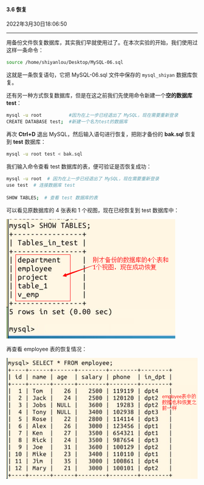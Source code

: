 #### 3.6 恢复

2022年3月30日18:06:50

---

用备份文件恢复数据库，其实我们早就使用过了。在本次实验的开始，我们使用过这样一条命令：

```bash
source /home/shiyanlou/Desktop/MySQL-06.sql
```

这就是一条恢复语句，它把 MySQL-06.sql 文件中保存的 `mysql_shiyan` 数据库恢复。

还有另一种方式恢复数据库，但是在这之前我们先使用命令新建一个**空的数据库 test**：

```bash
mysql -u root          #因为在上一步已经退出了 MySQL，现在需要重新登录
CREATE DATABASE test;  #新建一个名为test的数据库
```

再次 **Ctrl+D** 退出 MySQL，然后输入语句进行恢复，把刚才备份的 **bak.sql** 恢复到 **test** 数据库：

```bash
mysql -u root test < bak.sql
```

我们输入命令查看 test 数据库的表，便可验证是否恢复成功：

```bash
mysql -u root  # 因为在上一步已经退出了 MySQL，现在需要重新登录
use test  # 连接数据库 test

SHOW TABLES;  # 查看 test 数据库的表
```

可以看见原数据库的 4 张表和 1 个视图，现在已经恢复到 test 数据库中：

![08](5.7_恢复.assets/sql-06-08.png)

再查看 employee 表的恢复情况：

![09](5.7_恢复.assets/sql-06-09.png)